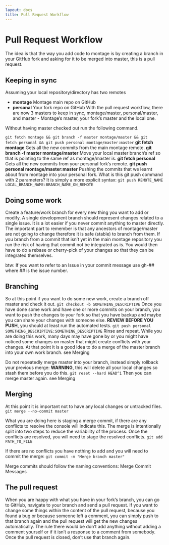 ```yaml
---
layout: docs
title: Pull Request Workflow
---
```

# Pull Request Workflow

The idea is that the way you add code to montage is by creating a branch in your GitHub fork and asking for it to be merged into master, this is a pull request.

## Keeping in sync

Assuming your local repository/directory has two remotes
* **montage** Montage main repo on GitHub
* **personal** Your fork repo on GitHub
With the pull request workflow, there are now 3 masters to keep in sync, montage/master, personal/master, and master - Montage’s master, your fork’s master and the local one.

Without having master checked out run the following command.

``
git fetch montage && git branch -f master montage/master && git 	fetch personal && git push personal montage/master:master
``
**git fetch montage** Gets all the new commits from the main montage remote.
**git branch -f master montage/master** Move your local master branch’s ref so that is pointing to 	the same ref as montage/master is.
**git fetch personal** Gets all the new commits from your personal fork’s remote.
**git push personal montage/master:master** Pushing the commits that we learnt about from montage into your personal fork.
What is this git push command with 2 parameters? It is simply a more explicit syntax:
``
git push REMOTE_NAME LOCAL_BRANCH_NAME:BRANCH_NAME_ON_REMOTE
``

## Doing some work

Create a feature/work branch for every new thing you want to add or modify. A single development branch should represent changes related to a single issue. It is a lot easier if you never commit anything to master directly. The important part to remember is that any ancestors of montage/master are not going to change therefore it is safe (stable) to branch from them. If you branch from a commit that isn’t yet in the main montage repository you run the risk of having that commit not be integrated as is. You would then have to do a rebase or cherry-pick of your changes so that they can be integrated themselves.

btw: If you want to refer to an Issue in your commit message use gh-## where ## is the issue number.

## Branching

So at this point if you want to do some new work, create a branch off master and check it out.
`git checkout -b SOMETHING_DESCRIPTIVE`
Once you have done some work and have one or more commits on your branch, you want to push the changes to your fork so that you have backup and maybe you can share your changes with someone else.
**REVIEW BEFORE YOU PUSH**, you should at least run the automated tests.
`git push personal SOMETHING_DESCRIPTIVE:SOMETHING_DESCRIPTIVE`
Rinse and repeat. While you are doing this work, many days may have gone by or you might have noticed some changes on master that might create conflicts with your changes. At that point it is a good idea to do a merge of the master branch into your own work branch. see Merging

Do not repeatedly merge master into your branch, instead simply rollback your previous merge:
	**WARNING**, this will delete all your local changes so stash them before you do this.
`git reset --hard HEAD^1`
Then you can merge master again. see Merging

## Merging

At this point it is important not to have any local changes or untracked files.
`git merge --no-commit master`

What you are doing here is staging a merge commit, if there are any conflicts to resolve the console will indicate this. The merge is intentionally split into two steps to reduce the variability of the process. Once the conflicts are resolved, you will need to stage the resolved conflicts.
`git add PATH_TO_FILE`

If there are no conflicts you have nothing to add and you will need to commit the merge:
`git commit -m "Merge branch master"`

Merge commits should follow the naming conventions: Merge Commit Messages

## The pull request

When you are happy with what you have in your fork’s branch, you can go to GitHub, navigate to your branch and send a pull request.
If you want to change some things within the content of the pull request, because you found a bug or because someone left a comment, you can simply push to that branch again and the pull request will get the new changes automatically. The rule there would be don’t add anything without adding a comment yourself or if it isn’t a response to a comment from somebody. Once the pull request is closed, don’t use that branch again.